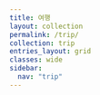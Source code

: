 ```yaml
---
title: 여행
layout: collection
permalink: /trip/
collection: trip
entries_layout: grid
classes: wide
sidebar:
  nav: "trip"
---
```


